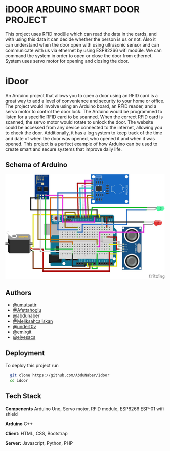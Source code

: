 # iDOOR ARDUINO SMART DOOR PROJECT

This project uses RFID modüle which can read the data in the cards, and with using this data it
can decide whether the person is us or not. Also it can understand when the door open with using
ultrasonic sensor and can communicate with us via ethernet by using ESP82266 wifi modüle. We can
command the system in order to open or close the door from ethernet. System uses servo motor for
opening and closing the door.




# iDoor

An Arduino project that allows you to open a door using an RFID card is a great way to add a level of convenience and security to your home or office. The project would involve using an Arduino board, an RFID reader, and a servo motor to control the door lock. The Arduino would be programmed to listen for a specific RFID card to be scanned. When the correct RFID card is scanned, the servo motor would rotate to unlock the door. The website could be accessed from any device connected to the internet, allowing you to check the door. Additionally, it has a log system to keep track of the time and date of when the door was opened, who opened it and when it was opened. This project is a perfect example of how Arduino can be used to create smart and secure systems that improve daily life.

## Schema of Arduino
![SHEMA FOR ARDUINO](arduinoschema.jpeg "arduino shema")

## Authors

- [@umutsatir](https://www.github.com/umutsatir)
- [@Afettahoglu](https://github.com/Afettahoglu)
- [@abdunaber](https://www.github.com/abdunaber)
- [@Meliksahcaliskan](https://www.github.com/Meliksahcaliskan)
- [@undert0v](https://www.github.com/undert0v)
- [@emirgit](https://www.github.com/emirgit)
- [@elyesacs](https://www.github.com/elyesacs)



## Deployment

To deploy this project run

```bash
  git clone https://github.com/AbduNaber/Idoor
  cd idoor
```



## Tech Stack
**Compenents** Arduino Uno, Servo motor, RFID module, ESP8266 ESP-01 wifi shield

**Arduino** C++

**Client:** HTML, CSS, Bootstrap

**Server:** Javascript, Python, PHP


